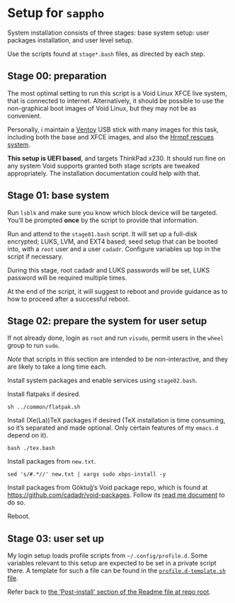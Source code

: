 # Setup for `sappho`

System installation consists of three stages: base system setup: user
packages installation, and user level setup.

Use the scripts found at `stage*.bash` files, as directed by each
step.

## Stage 00: preparation

The most optimal setting to run this script is a Void Linux XFCE live
system, that is connected to internet. Alternatively, it should be
possible to use the non-graphical boot images of Void Linux, but they
may not be as convenient.

Personally, i maintain a
[Ventoy](https://www.ventoy.net/en/index.html) USB stick with many
images for this task, including both the base and XFCE images, and
also the [Hrmpf rescues
system](https://github.com/leahneukirchen/hrmpf).

**This setup is UEFI based**, and targets ThinkPad x230. It should run
fine on any system Void supports granted both stage scripts are
tweaked appropriately. The installation documentation could help with
that.

## Stage 01: base system

Run `lsblk` and make sure you know which block device will be
targeted. You’ll be prompted **once** by the script to provide that
information.

Run and attend to the `stage01.bash` script. It will set up a
full-disk encrypted; LUKS, LVM, and EXT4 based; seed setup that can be
booted into, with a `root` user and a user `cadadr`. Configure variables
up top in the script if necessary.

During this stage, root cadadr and LUKS passwords will be set, LUKS
password will be required multiple times.

At the end of the script, it will suggest to reboot and provide
guidance as to how to proceed after a successful reboot.

## Stage 02: prepare the system for user setup

If not already done, login as `root` and run `visudo`, permit users in
the `wheel` group to run `sudo`.

*Note* that scripts in this section are intended to be non-interactive,
and they are likely to take a long time each.

Install system packages and enable services using `stage02.bash`.

Install flatpaks if desired.

    sh ../common/flatpak.sh

Install (Xe(La))TeX packages if desired (TeX installation is time
consuming, so it’s separated and made optional. Only certain features
of my `emacs.d` depend on it).

    bash ./tex.bash

Install packages from `new.txt`.

    sed 's/#.*//' new.txt | xargs sudo xbps-install -y

Install packages from Göktuğ’s Void package repo, which is found at
<https://github.com/cadadr/void-packages>. Follow its [read me
document](https://github.com/cadadr/void-packages/blob/master/Readme.markdown)
to do so.

Reboot.

## Stage 03: user set up

My login setup loads profile scripts from `~/.config/profile.d`. Some variables
relevant to this setup are expected to be set in a private script there.
A template for such a file can be found in the [`profile.d-template.sh`
file](./profile.d-template.sh).

Refer back to [the ‘Post-install’ section of the Readme file at repo
root](../../Readme.markdown#Post-install).
